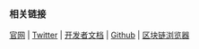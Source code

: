 

### 相关链接

[官网](https://polygon.technology/solutions/polygon-zkevm) | [Twitter](https://twitter.com/0xPolygon) | [开发者文档](https://wiki.polygon.technology/docs/pos/overview/) | [Github](https://github.com/maticnetwork) | [区块链浏览器](https://polygonscan.com)